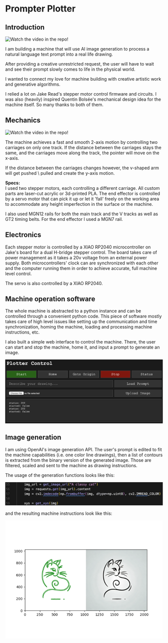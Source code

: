 # Prompter Plotter
## Introduction


![ Watch the video in the repo! ](https://github.com/user-attachments/assets/4e38d26d-b78d-4b40-9968-4daa16c79359)


I am building a machine that will use AI image generation to process a natural language text prompt into a real life drawing. 

After providing a creative unrestricted request, the user will have to wait and see their prompt slowly comes to life in the physical world.

I wanted to connect my love for machine building with creative artistic work and generative algorithms.

I relied a lot on Jake Read's stepper motor control firmware and circuits. I was also (heavily) inspired Quentin Bolsée's mechanical design idea for the machine itself. So many thanks to both of them. 

## Mechanics


![ Watch the video in the repo! ](https://github.com/user-attachments/assets/ebbefab2-2eee-4592-a7b4-9ad754dcc5d3)


The machine achieves a fast and smooth 2-axis motion by controlling two carriages on only one track. If the distance between the carriages stays the same, and the carriages move along the track, the pointer will move on the x-axis. 

If the distance between the carriages changes however, the v-shaped arm will get pushed \ pulled and create the y-axis motion.

**Specs:**
\
I used two stepper motors, each controlling a different carriage. All custom parts are laser-cut acrylic or 3d-printed PLA. The end effector is controlled by a servo motor that can pick it up or let it 'fall' freely on the working area to accommodate any height imperfection in the surface or the machine.

I also used MGN12 rails for both the main track and the V tracks as well as GT2 timing belts. For the end effector I used a MGN7 rail. 

## Electronics

Each stepper motor is controlled by a XIAO RP2040 microcontroller on Jake's board for a dual H-bridge stepper control. The board takes care of power management as it takes a 20v voltage from an external power supply. Both microcontrollers' clock can are synchronized with each other and the computer running them in order to achieve accurate, full machine level control.

The servo is also controlled by a XIAO RP2040.

## Machine operation software

The whole machine is abstracted to a python instance and can be controlled through a convenient python code. This piece of software mostly takes care of high level issues like setting up the communication and time synchronization, homing the machine, loading and processing machine instructions, etc.

I also built a simple web interface to control the machine. There, the user can start and stop the machine, home it, and input a prompt to generate an image.

![](/assets/ui.png)

## Image generation 

I am using OpenAI's image generation API. The user's prompt is edited to fit the machine capabilities (i.e. one color line drawings), then a list of contours is extracted from the binary version of the generated image. Those are filtered, scaled and sent to the machine as drawing instructions.

The usage of the generation functions looks like this:

![](/assets/gen_code.png)

and the resulting machine instructions look like this:

![](/assets/contours.png)
